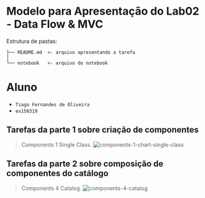 # Modelo para Apresentação do Lab02 - Data Flow & MVC

Estrutura de pastas:

~~~
├── README.md  <- arquivo apresentando a tarefa
│
└── notebook   <- arquivo do notebook
~~~

# Aluno
* `Tiago Fernandes de Oliveira`
* `ex150319`

## Tarefas da parte 1 sobre criação de componentes

> Components 1 Single Class.
![components-1-chart-single-class](notebook/components-1-chart-single-class.ipynb)

## Tarefas da parte 2 sobre composição de componentes do catálogo

> Components 4 Catalog.
![components-4-catalog](notebook/components-4-catalog.ipynb)